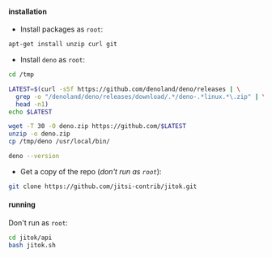#### installation

- Install packages as `root`:

```bash
apt-get install unzip curl git
```

- Install `deno` as `root`:

```bash
cd /tmp

LATEST=$(curl -sSf https://github.com/denoland/deno/releases | \
  grep -o "/denoland/deno/releases/download/.*/deno-.*linux.*\.zip" | \
  head -n1)
echo $LATEST

wget -T 30 -O deno.zip https://github.com/$LATEST
unzip -o deno.zip
cp /tmp/deno /usr/local/bin/

deno --version
```

- Get a copy of the repo (_don't run as `root`_):

```bash
git clone https://github.com/jitsi-contrib/jitok.git
```

#### running

Don't run as `root`:

```bash
cd jitok/api
bash jitok.sh
```
